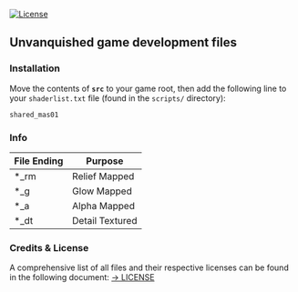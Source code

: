 [![License](https://img.shields.io/badge/License-CC%20BY--NC--ND%204.0-lightgrey.svg)](docs/licenses/CreativeCommons_CC-BY-NC-ND-4.0.txt)  
## Unvanquished game development files

### Installation

Move the contents of **`src`** to your game root, then add the following line to your `shaderlist.txt` file (found in the `scripts/` directory):

```
shared_mas01
```

### Info

| File Ending | Purpose |
|--------------|----------|
| *_rm | Relief Mapped |
| *_g | Glow Mapped |
| *_a | Alpha Mapped |
| *_dt | Detail Textured |


### Credits & License
A comprehensive list of all files and their respective licenses can be found in the following document:
[→ LICENSE](src/LICENSE)
